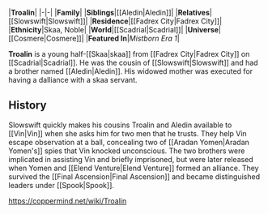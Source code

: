 |**Troalin**|
|-|-|
|**Family**|
|**Siblings**|[[Aledin\|Aledin]]|
|**Relatives**|[[Slowswift\|Slowswift]]|
|**Residence**|[[Fadrex City\|Fadrex City]]|
|**Ethnicity**|Skaa, Noble|
|**World**|[[Scadrial\|Scadrial]]|
|**Universe**|[[Cosmere\|Cosmere]]|
|**Featured In**|*Mistborn Era 1*|

**Troalin** is a young half-[[Skaa\|skaa]] from [[Fadrex City\|Fadrex City]] on [[Scadrial\|Scadrial]]. He was the cousin of [[Slowswift\|Slowswift]] and had a brother named [[Aledin\|Aledin]]. His widowed mother was executed for having a dalliance with a skaa servant.

## History
Slowswift quickly makes his cousins Troalin and Aledin available to [[Vin\|Vin]] when she asks him for two men that he trusts. They help Vin escape observation at a ball, concealing two of [[Aradan Yomen\|Aradan Yomen's]] spies that Vin knocked unconscious. The two brothers were implicated in assisting Vin and briefly imprisoned, but were later released when Yomen and [[Elend Venture\|Elend Venture]] formed an alliance. They survived the [[Final Ascension\|Final Ascension]] and became distinguished leaders under [[Spook\|Spook]].



https://coppermind.net/wiki/Troalin